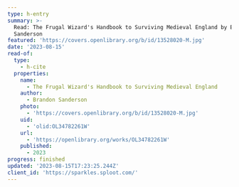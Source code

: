 ```yaml
---
type: h-entry
summary: >-
  Read: The Frugal Wizard's Handbook to Surviving Medieval England by Brandon
  Sanderson
featured: 'https://covers.openlibrary.org/b/id/13528020-M.jpg'
date: '2023-08-15'
read-of:
  type:
    - h-cite
  properties:
    name:
      - The Frugal Wizard's Handbook to Surviving Medieval England
    author:
      - Brandon Sanderson
    photo:
      - 'https://covers.openlibrary.org/b/id/13528020-M.jpg'
    uid:
      - 'olid:OL34782261W'
    url:
      - 'https://openlibrary.org/works/OL34782261W'
    published:
      - 2023
progress: finished
updated: '2023-08-15T17:23:25.244Z'
client_id: 'https://sparkles.sploot.com/'
---
```


